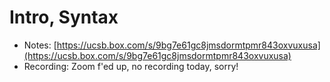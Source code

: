 # Intro, Syntax


- Notes: [https://ucsb.box.com/s/9bg7e61gc8jmsdormtpmr843oxvuxusa](https://ucsb.box.com/s/9bg7e61gc8jmsdormtpmr843oxvuxusa)
- Recording: Zoom f'ed up, no recording today, sorry!
